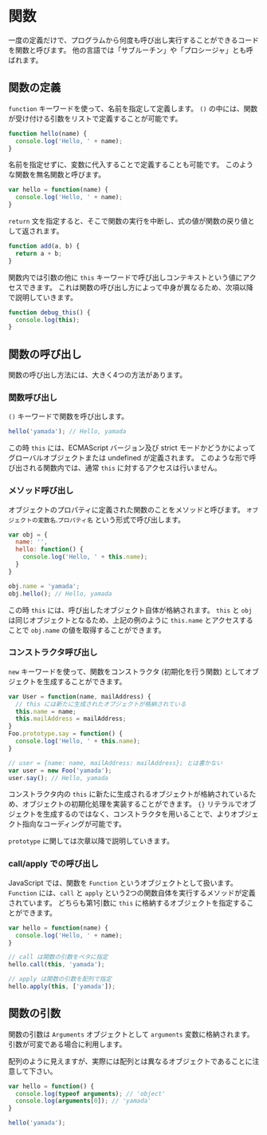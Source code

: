 # 関数

一度の定義だけで、プログラムから何度も呼び出し実行することができるコードを関数と呼びます。
他の言語では「サブルーチン」や「プロシージャ」とも呼ばれます。

## 関数の定義

`function` キーワードを使って、名前を指定して定義します。
`()` の中には、関数が受け付ける引数をリストで定義することが可能です。

```javascript
function hello(name) {
  console.log('Hello, ' + name);
}
```

名前を指定せずに、変数に代入することで定義することも可能です。
このような関数を無名関数と呼びます。

```javascript
var hello = function(name) {
  console.log('Hello, ' + name);
}
```

`return` 文を指定すると、そこで関数の実行を中断し、式の値が関数の戻り値として返されます。

```javascript
function add(a, b) {
  return a + b;
}
```

関数内では引数の他に `this` キーワードで呼び出しコンテキストという値にアクセスできます。
これは関数の呼び出し方によって中身が異なるため、次項以降で説明していきます。

```javascript
function debug_this() {
  console.log(this);
}
```

## 関数の呼び出し

関数の呼び出し方法には、大きく4つの方法があります。

### 関数呼び出し

`()` キーワードで関数を呼び出します。

```javascript
hello('yamada'); // Hello, yamada
```

この時 `this` には、ECMAScript バージョン及び strict モードかどうかによって
グローバルオブジェクトまたは undefined が定義されます。
このような形で呼び出される関数内では、通常 `this` に対するアクセスは行いません。

### メソッド呼び出し

オブジェクトのプロパティに定義された関数のことをメソッドと呼びます。
`オブジェクトの変数名`.`プロパティ名` という形式で呼び出します。

```javascript
var obj = {
  name: '',
  hello: function() {
    console.log('Hello, ' + this.name);
  }
}

obj.name = 'yamada';
obj.hello(); // Hello, yamada
```

この時 `this` には、呼び出したオブジェクト自体が格納されます。
`this` と `obj` は同じオブジェクトとなるため、上記の例のように `this.name` とアクセスすることで `obj.name` の値を取得することができます。

### コンストラクタ呼び出し

`new` キーワードを使って、関数をコンストラクタ (初期化を行う関数) としてオブジェクトを生成することができます。

```javascript
var User = function(name, mailAddress) {
  // this には新たに生成されたオブジェクトが格納されている
  this.name = name;
  this.mailAddress = mailAddress;
}
Foo.prototype.say = function() {
  console.log('Hello, ' + this.name);
}

// user = {name: name, mailAddress: mailAddress}; とは書かない
var user = new Foo('yamada');
user.say(); // Hello, yamada
```

コンストラクタ内の `this` に新たに生成されるオブジェクトが格納されているため、オブジェクトの初期化処理を実装することができます。
`{}` リテラルでオブジェクトを生成するのではなく、コンストラクタを用いることで、よりオブジェクト指向なコーディングが可能です。

`prototype` に関しては次章以降で説明していきます。

### call/apply での呼び出し

JavaScript では、関数を `Function` というオブジェクトとして扱います。
`Function` には、`call` と `apply` という2つの関数自体を実行するメソッドが定義されています。
どちらも第1引数に `this` に格納するオブジェクトを指定することができます。

```javascript
var hello = function(name) {
  console.log('Hello, ' + name);
}

// call は関数の引数をベタに指定
hello.call(this, 'yamada');

// apply は関数の引数を配列で指定
hello.apply(this, ['yamada']);
```

## 関数の引数

関数の引数は `Arguments` オブジェクトとして `arguments` 変数に格納されます。
引数が可変である場合に利用します。

配列のように見えますが、実際には配列とは異なるオブジェクトであることに注意して下さい。

```javascript
var hello = function() {
  console.log(typeof arguments); // 'object'
  console.log(arguments[0]); // 'yamada'
}

hello('yamada');
```
